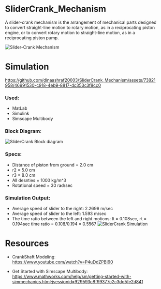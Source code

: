 # SliderCrank_Mechanism
A slider-crank mechanism is the arrangement of mechanical parts designed to convert straight-line motion to rotary motion, as in a reciprocating piston engine, or to convert rotary motion to straight-line motion, as in a reciprocating piston pump. 

![Slider-Crank Mechanism](https://github.com/dinaashraf20003/SliderCrank_Mechanism/assets/73821958/dfdb25e5-3992-44cb-a188-5ace661b4466)

# Simulation


https://github.com/dinaashraf20003/SliderCrank_Mechanism/assets/73821958/46991530-c918-4eb9-8817-dc353c3f8cc0

### Used:
- MatLab
- Simulink
- Simscape Multibody

### Block Diagram:
![SliderCrank Block diagram](https://github.com/dinaashraf20003/SliderCrank_Mechanism/assets/73821958/e1194a9d-7b0d-4f15-a7fe-08e86652ab62)

### Specs:
- Distance of piston from ground = 2.0 cm
- r2 = 5.0 cm
- r3 = 8.0 cm
- All desnties = 1000 kg/m^3
- Rotational speed = 30 rad/sec

### Simulation Output:
- Average speed of slider to the right: 2.2699 m/sec
- Average speed of slider to the left: 1.593 m/sec
- The time ratio between the left and right motions: lt = 0.108sec, rt = 0.194sec time ratio = 0.108/0.194 = 0.5567
![SliderCrank Simulation](https://github.com/dinaashraf20003/SliderCrank_Mechanism/assets/73821958/de45be6a-ffc6-4a93-8c82-907db7512f45)

# Resources
- CrankShaft Modeling: <br />
https://www.youtube.com/watch?v=P4uDdZPBI90 <br />

- Get Started with Simscape Multibody: <br />
https://www.mathworks.com/help/sm/getting-started-with-simmechanics.html;jsessionid=929593c8f99377c2c3dd5fe2d841


